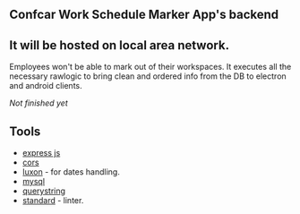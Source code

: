 ## Confcar Work Schedule Marker App's backend

## It will be hosted on local area network.

Employees won't be able to mark out of their workspaces.
It executes all the necessary rawlogic to bring clean and ordered info from the DB to electron and android clients.

_Not finished yet_

## Tools

* [express js](https://expressjs.com/)
* [cors](https://www.npmjs.com/package/cors)
* [luxon](https://moment.github.io/luxon/) - for dates handling.
* [mysql](https://www.npmjs.com/package/mysql)
* [querystring](https://www.npmjs.com/package/querystring)
* [standard](https://standardjs.com/) - linter.

